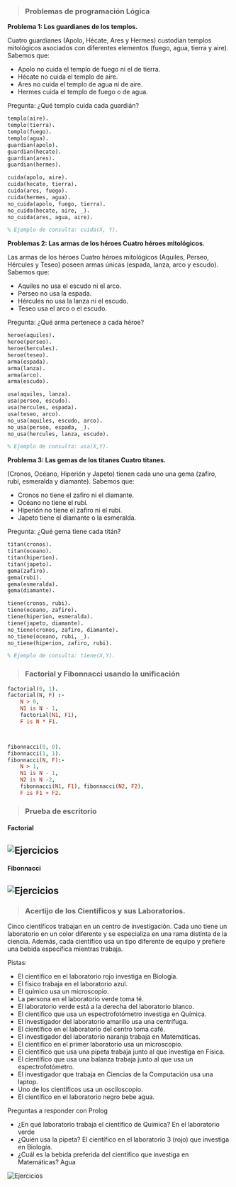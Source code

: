 > ### Problemas de programación Lógica 
**Problema 1: Los guardianes de los templos.**

Cuatro guardianes (Apolo, Hécate, Ares y Hermes) custodian templos mitológicos asociados con diferentes elementos (fuego, agua, tierra y aire). Sabemos que:

- Apolo no cuida el templo de fuego ni el de tierra.
- Hécate no cuida el templo de aire.
- Ares no cuida el templo de agua ni de aire.
- Hermes cuida el templo de fuego o de agua.

Pregunta: ¿Qué templo cuida cada guardián?
```Prolog
templo(aire).
templo(tierra).
templo(fuego).
templo(agua).
guardian(apolo).
guardian(hecate).
guardian(ares).
guardian(hermes).

cuida(apolo, aire).
cuida(hecate, tierra).
cuida(ares, fuego).
cuida(hermes, agua).
no_cuida(apolo, fuego, tierra).
no_cuida(hecate, aire, _).
no_cuida(ares, agua, aire).

% Ejemplo de consulta: cuida(X, Y).
```
**Problemas 2: Las armas de los héroes Cuatro héroes mitológicos.**

Las armas de los héroes Cuatro héroes mitológicos (Aquiles, Perseo, Hércules y Teseo) poseen armas únicas (espada, lanza, arco y escudo). Sabemos que: 

- Aquiles no usa el escudo ni el arco. 
- Perseo no usa la espada. 
- Hércules no usa la lanza ni el escudo. 
- Teseo usa el arco o el escudo. 

Pregunta: ¿Qué arma pertenece a cada héroe?
```Prolog
heroe(aquiles).
heroe(perseo).
heroe(hercules).
heroe(teseo).
arma(espada).
arma(lanza).
arma(arco).
arma(escudo).

usa(aquiles, lanza).
usa(perseo, escudo).
usa(hercules, espada).
usa(teseo, arco).
no_usa(aquiles, escudo, arco).
no_usa(perseo, espada, _).
no_usa(hercules, lanza, escudo).

% Ejemplo de consulta: usa(X,Y).
```
**Problema 3: Las gemas de los titanes Cuatro titanes.**

(Cronos, Océano, Hiperión y Japeto) tienen cada uno una gema (zafiro, rubí, esmeralda y diamante). Sabemos que:

- Cronos no tiene el zafiro ni el diamante. 
- Océano no tiene el rubí. 
- Hiperión no tiene el zafiro ni el rubí. 
- Japeto tiene el diamante o la esmeralda. 

Pregunta: ¿Qué gema tiene cada titán?
```Prolog
titan(cronos).
titan(oceano).
titan(hiperion).
titan(japeto).
gema(zafiro).
gema(rubi).
gema(esmeralda).
gema(diamante).

tiene(cronos, rubi).
tiene(oceano, zafiro).
tiene(hiperion, esmeralda).
tiene(japeto, diamante).
no_tiene(cronos, zafiro, diamante).
no_tiene(oceano, rubi, _).
no_tiene(hiperion, zafiro, rubi).

% Ejemplo de consulta: tiene(X,Y).
```

>### Factorial y Fibonnacci usando la unificación 

```Prolog
factorial(0, 1). 
factorial(N, F) :-  
    N > 0,  
    N1 is N - 1,  
    factorial(N1, F1),  
    F is N * F1.  



fibonnacci(0, 0). 
fibonnacci(1, 1).
fibonnacci(N, F):- 
    N > 1, 
    N1 is N - 1, 
    N2 is N -2, 
    fibonnacci(N1, F1), fibonnacci(N2, F2), 
    F is F1 + F2.
```

>### Prueba de escritorio
#### Factorial 
![Ejercicios](imagenes/imagen_12.jpeg)
---
#### Fibonnacci
![Ejercicios](imagenes/imagen_13.jpeg)
---
>### Acertijo de los Científicos y sus Laboratorios.

Cinco científicos trabajan en un centro de investigación. Cada uno tiene un laboratorio en un color diferente y se especializa en una rama distinta de la ciencia. Además, cada científico usa un tipo diferente de equipo y prefiere una bebida específica mientras trabaja.

Pistas:

- El científico en el laboratorio rojo investiga en Biología.  
- El físico trabaja en el laboratorio azul.  
- El químico usa un microscopio.
- La persona en el laboratorio verde toma té.  
- El laboratorio verde está a la derecha del laboratorio blanco.  
- El científico que usa un espectrofotómetro investiga en Química. 
- El investigador del laboratorio amarillo usa una centrífuga.
- El científico en el laboratorio del centro toma café.  
- El investigador del laboratorio naranja trabaja en
Matemáticas.  
- El científico en el primer laboratorio usa un microscopio.
- El científico que usa una pipeta trabaja junto al que investiga en Física.  
- El científico que usa una balanza trabaja junto al que usa un
espectrofotómetro.  
- El investigador que trabaja en Ciencias de la
Computación usa una laptop.  
- Uno de los científicos usa un osciloscopio.
- El científico en el laboratorio negro bebe agua.  

Preguntas a responder con Prolog 
* ¿En qué laboratorio trabaja el científico de Química? En el laboratorio verde 
* ¿Quién usa la pipeta? El científico en el laboratorio 3 (rojo) que investiga en Biología.  
* ¿Cuál es la bebida preferida del científico que investiga en Matemáticas? Agua 

![Ejercicios](imagenes/imagen_14.jpeg)

